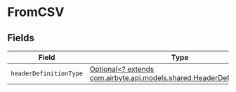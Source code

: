 # FromCSV


## Fields

| Field                                                                                                                 | Type                                                                                                                  | Required                                                                                                              | Description                                                                                                           |
| --------------------------------------------------------------------------------------------------------------------- | --------------------------------------------------------------------------------------------------------------------- | --------------------------------------------------------------------------------------------------------------------- | --------------------------------------------------------------------------------------------------------------------- |
| `headerDefinitionType`                                                                                                | [Optional<? extends com.airbyte.api.models.shared.HeaderDefinitionType>](../../models/shared/HeaderDefinitionType.md) | :heavy_minus_sign:                                                                                                    | N/A                                                                                                                   |
